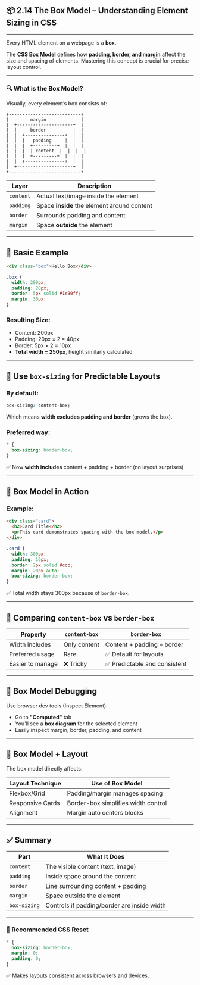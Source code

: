 ## 📦 2.14 The Box Model – Understanding Element Sizing in CSS

---

Every HTML element on a webpage is a **box**.

The **CSS Box Model** defines how **padding, border, and margin** affect the size and spacing of elements. Mastering this concept is crucial for precise layout control.

---

### 🔍 What is the Box Model?

Visually, every element’s box consists of:

```
+---------------------------+
|        margin             |
|  +---------------------+  |
|  |     border          |  |
|  |  +---------------+  |  |
|  |  |   padding     |  |  |
|  |  |  +---------+  |  |  |
|  |  |  | content  |  |  |  |
|  |  |  +---------+  |  |  |
|  |  +---------------+  |  |
|  +---------------------+  |
+---------------------------+
```

| Layer     | Description                                 |
| --------- | ------------------------------------------- |
| `content` | Actual text/image inside the element        |
| `padding` | Space **inside** the element around content |
| `border`  | Surrounds padding and content               |
| `margin`  | Space **outside** the element               |

---

## 🧪 Basic Example

```html
<div class="box">Hello Box</div>
```

```css
.box {
  width: 200px;
  padding: 20px;
  border: 5px solid #1e90ff;
  margin: 30px;
}
```

### Resulting Size:

* Content: 200px
* Padding: 20px × 2 = 40px
* Border: 5px × 2 = 10px
* **Total width = 250px**, height similarly calculated

---

## 🧰 Use `box-sizing` for Predictable Layouts

### By default:

```css
box-sizing: content-box;
```

Which means **width excludes padding and border** (grows the box).

### Preferred way:

```css
* {
  box-sizing: border-box;
}
```

✅ Now **width includes** content + padding + border (no layout surprises)

---

## 🎯 Box Model in Action

### Example:

```html
<div class="card">
  <h2>Card Title</h2>
  <p>This card demonstrates spacing with the box model.</p>
</div>
```

```css
.card {
  width: 300px;
  padding: 16px;
  border: 2px solid #ccc;
  margin: 20px auto;
  box-sizing: border-box;
}
```

✅ Total width stays 300px because of `border-box`.

---

## 🔁 Comparing `content-box` vs `border-box`

| Property         | `content-box` | `border-box`                 |
| ---------------- | ------------- | ---------------------------- |
| Width includes   | Only content  | Content + padding + border   |
| Preferred usage  | Rare          | ✅ Default for layouts        |
| Easier to manage | ❌ Tricky      | ✅ Predictable and consistent |

---

## 📏 Box Model Debugging

Use browser dev tools (Inspect Element):

* Go to **"Computed"** tab
* You'll see a **box diagram** for the selected element
* Easily inspect margin, border, padding, and content

---

## 🧠 Box Model + Layout

The box model directly affects:

| Layout Technique | Use of Box Model                    |
| ---------------- | ----------------------------------- |
| Flexbox/Grid     | Padding/margin manages spacing      |
| Responsive Cards | Border-box simplifies width control |
| Alignment        | Margin auto centers blocks          |

---

## ✅ Summary

| Part         | What It Does                                |
| ------------ | ------------------------------------------- |
| `content`    | The visible content (text, image)           |
| `padding`    | Inside space around the content             |
| `border`     | Line surrounding content + padding          |
| `margin`     | Space outside the element                   |
| `box-sizing` | Controls if padding/border are inside width |

---

### 🔄 Recommended CSS Reset

```css
* {
  box-sizing: border-box;
  margin: 0;
  padding: 0;
}
```

✅ Makes layouts consistent across browsers and devices.

